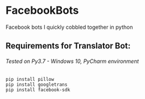 # FacebookBots
Facebook bots I quickly cobbled together in python


## Requirements for Translator Bot:
###### *Tested on Py3.7 - Windows 10, PyCharm environment*
```
pip install pillow
pip install googletrans
pip install facebook-sdk
```
